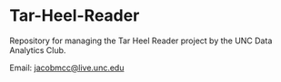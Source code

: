 # Tar-Heel-Reader
Repository for managing the Tar Heel Reader project by the UNC Data Analytics Club.

Email: jacobmcc@live.unc.edu
